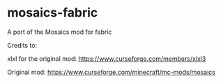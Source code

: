 # mosaics-fabric
A port of the Mosaics mod for fabric

Credits to:

xlxl for the original mod: https://www.curseforge.com/members/xlxl3

Original mod: https://www.curseforge.com/minecraft/mc-mods/mosaics
